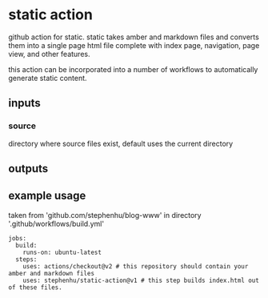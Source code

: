 # static action

github action for static.  static takes amber and markdown files and converts them into a single page html file complete with index page, navigation, page view, and other features.

this action can be incorporated into a number of workflows to automatically generate static content.

## inputs

### source

directory where source files exist, default uses the current directory

## outputs

## example usage

taken from 'github.com/stephenhu/blog-www' in directory '.github/workflows/build.yml'

```
jobs:
  build:
    runs-on: ubuntu-latest
  steps:
    uses: actions/checkout@v2 # this repository should contain your amber and markdown files
    uses: stephenhu/static-action@v1 # this step builds index.html out of these files.
```
  